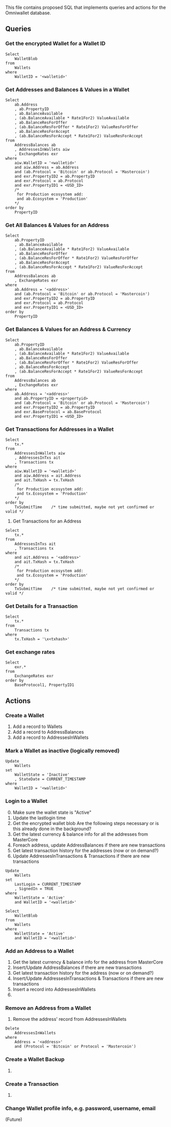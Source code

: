 
This file contains proposed SQL that implements queries and actions for the Omniwallet database.
 
## Queries	
### Get the encrypted Wallet for a Wallet ID
```
Select
	WalletBlob
from
	Wallets
where
	WalletID = '<walletid>'
```

### Get Addresses and Balances & Values in a Wallet
```
Select
	ab.Address
	, ab.PropertyID
	, ab.BalanceAvailable
	, (ab.BalanceAvailable * Rate1For2) ValueAvailable
	, ab.BalanceResForOffer
	, (ab.BalanceResForOffer * Rate1For2) ValueResForOffer
	, ab.BalanceResForAccept
	, (ab.BalanceResForAccept * Rate1For2) ValueResForAccept
from
	AddressBalances ab
	, AddressesInWallets aiw
	, ExchangeRates exr
where
	aiw.WalletID = '<walletid>'
	and aiw.Address = ab.Address
	and (ab.Protocol = 'Bitcoin' or ab.Protocol = 'Mastercoin')
	and exr.PropertyID2 = ab.PropertyID
	and exr.Protocol = ab.Protocol
	and exr.PropertyID1 = <USD_ID>
	/*
	 for Production ecosystem add:
	 and ab.Ecosystem = 'Production'
	*/
order by
	PropertyID
```
### Get All Balances & Values for an Address
```
Select
	ab.PropertyID
	, ab.BalanceAvailable
	, (ab.BalanceAvailable * Rate1For2) ValueAvailable
	, ab.BalanceResForOffer
	, (ab.BalanceResForOffer * Rate1For2) ValueResForOffer
	, ab.BalanceResForAccept
	, (ab.BalanceResForAccept * Rate1For2) ValueResForAccept
from
	AddressBalances ab
	, ExchangeRates exr
where
	ab.Address = '<address>'
	and (ab.Protocol = 'Bitcoin' or ab.Protocol = 'Mastercoin')
	and exr.PropertyID2 = ab.PropertyID
	and exr.Protocol = ab.Protocol
	and exr.PropertyID1 = <USD_ID>
order by
	PropertyID
```
### Get Balances & Values for an Address & Currency
```
Select
	ab.PropertyID
	, ab.BalanceAvailable
	, (ab.BalanceAvailable * Rate1For2) ValueAvailable
	, ab.BalanceResForOffer
	, (ab.BalanceResForOffer * Rate1For2) ValueResForOffer
	, ab.BalanceResForAccept
	, (ab.BalanceResForAccept * Rate1For2) ValueResForAccept
from
	AddressBalances ab
	, ExchangeRates exr
where
	ab.Address = '<address>'
	and ab.PropertyID = <propertyid>
	and (ab.Protocol = 'Bitcoin' or ab.Protocol = 'Mastercoin')
	and exr.PropertyID2 = ab.PropertyID
	and exr.BaseProtocol = ab.BaseProtocol
	and exr.PropertyID1 = <USD_ID>
```
### Get Transactions for Addresses in a Wallet
```
Select
	tx.*
from
	AddressesInWallets aiw
	, AddressesInTxs ait
	, Transactions tx
where
	aiw.WalletID = '<walletid>'
	and aiw.Address = ait.Address
	and ait.TxHash = tx.TxHash
	/*
	 for Production ecosystem add:
	 and tx.Ecosystem = 'Production'
	*/
order by
	TxSubmitTime	/* time submitted, maybe not yet confirmed or valid */
```
1. Get Transactions for an Address
```
Select
	tx.*
from
	AddressesInTxs ait
	, Transactions tx
where
	and ait.Address = '<address>'
	and ait.TxHash = tx.TxHash
	/*
	 for Production ecosystem add:
	 and tx.Ecosystem = 'Production'
	*/
order by
	TxSubmitTime	/* time submitted, maybe not yet confirmed or valid */
```
### Get Details for a Transaction
```
Select
	tx.*
from
	Transactions tx
where
	tx.TxHash = '\x<txhash>'
```
### Get exchange rates
```
Select
	exr.*
from
	ExchangeRates exr
order by
	BaseProtocol1, PropertyID1
```
## Actions

### Create a Wallet

1. Add a record to Wallets 
2. Add a record to AddressBalances
3. Add a record to AddressesInWallets

### Mark a Wallet as inactive (logically removed)
```
Update
	Wallets
set
	WalletState = 'Inactive'
	, StateDate = CURRENT_TIMESTAMP
where
	WalletID = '<walletid>'
```
### Login to a Wallet

0. Make sure the wallet state is "Active"
1. Update the lastlogin time
2. Get the encrypted wallet blob
Are the following steps necessary or is this already done in the background?
4. Get the latest currency & balance info for all the addresses from MasterCore
 1. Foreach address, update AddressBalances if there are new transactions
5. Get latest transaction history for the addresses (now or on demand?)
 1. Update AddressesInTransactions & Transactions if there are new transactions
```
Update
	Wallets
set
	LastLogin = CURRENT_TIMESTAMP
	, SignedIn = TRUE
where
	WalletState = 'Active'
	and WalletID = '<walletid>'
	
Select
	WalletBlob
from
	Wallets
where
	WalletState = 'Active'
	and WalletID = '<walletid>'
```
### Add an Address to a Wallet

1. Get the latest currency & balance info for  the address from MasterCore
 1. Insert/Update AddressBalances if there are new transactions
1. Get latest transaction history for the address (now or on demand?)
 1. Insert/Update AddressesInTransactions & Transactions if there are new transactions
1. Insert a record into AddressesInWallets
3. 

### Remove an Address from a Wallet

1. Remove the address' record from AddressesInWallets
```
Delete
	AddressesInWallets
where
	Address = '<address>'
	and (Protocol = 'Bitcoin' or Protocol = 'Mastercoin')
```
### Create a Wallet Backup

1. 

### Create a Transaction

1.

### Change Wallet profile info, e.g. password, username, email
(Future)
